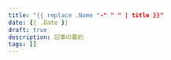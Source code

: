 ```yaml
---
title: "{{ replace .Name "-" " " | title }}"
date: {{ .Date }}
draft: true
description: 記事の要約
tags: []
---
```


